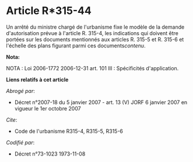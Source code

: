 # Article R*315-44

Un arrêté du ministre chargé de l'urbanisme fixe le modèle de la demande d'autorisation prévue à l'article R. 315-4, les
indications qui doivent être portées sur les documents mentionnés aux articles R. 315-5 et R. 315-6 et l'échelle des plans
figurant parmi ces documents*contenu*.

**Nota:**

NOTA : Loi 2006-1772 2006-12-31 art. 101 III : Spécificités d'application.

**Liens relatifs à cet article**

_Abrogé par_:

  - Décret n°2007-18 du 5 janvier 2007 - art. 13 (V) JORF 6 janvier 2007 en vigueur le 1er octobre 2007

_Cite_:

  - Code de l'urbanisme R315-4, R315-5, R315-6

_Codifié par_:

  - Décret n°73-1023 1973-11-08
